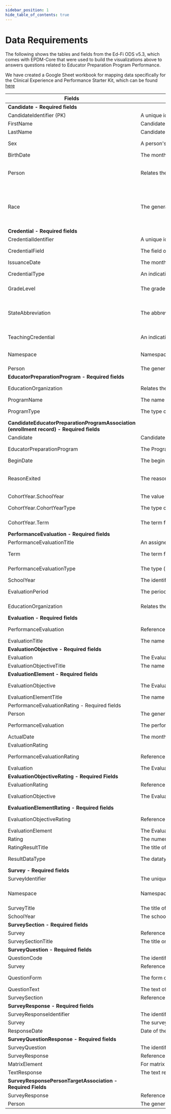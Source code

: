 ```yaml
---
sidebar_position: 1
hide_table_of_contents: true
---
```


# Data Requirements

The following shows the tables and fields from the Ed-Fi ODS v5.3, which comes with EPDM-Core that were used to build the visualizations above to answers questions related to Educator Preparation Program Performance.

We have created a Google Sheet workbook for mapping data specifically for the Clinical Experience and Performance Starter Kit, which can be found [here](https://docs.google.com/spreadsheets/d/1brM7nGKKSXb3DSo1OK8GkHVB2bgjuftZ55WMOBvMgKE/edit#gid=112655094)

| Fields | EPDM Description | EPDM Data Type | Other Comment |
| --- | --- | --- | --- |
| **Candidate - Required fields** |     |     |     |
| CandidateIdentifier (PK) | A unique identifier for each candidate record. | String (60) |     |
| FirstName | Candidate first name. | String (75) |     |
| LastName | Candidate last name. | String (75) |     |
| Sex | A person's gender. | DesciptorDataType (enumeration) | Female, Male, Non-Binary, Not Selected |
| BirthDate | The month, day, and year on which an individual was born. | Date |     |
| Person | Relates the candidate to a generic person. | Person reference | If institution uses a person ID system, will use that info, otherwise created by SI and this will the Candidate Identifier |
| Race | The general racial category which most clearly reflects the individual's recognition of his or her community or with which the individual most identifies. The data model allows for multiple entries so that each individual can specify all appropriate races. | DesciptorDataType (enumeration) | American Indian - Alaska Native, Asian, Black - African American, Choose Not to Respond, Hispanic/Latino, Native Hawaiian - Pacific Islander, Other, White |
| **Credential - Required fields** |     |     |     |
| CredentialIdentifier | A unique identifier assigned to each record in the Credential Extension table. | String (60) |     |
| CredentialField | The field of certification for the certificate (e.g., Mathematics, Music). | DesciptorDataType (enumeration) | See DescriptorValues tab for possible values |
| IssuanceDate | The month, day, and year on which an active credential was issued to an individual. | Date |     |
| CredentialType | An indication of the category of credential an individual holds. | DesciptorDataType (enumeration) | See DescriptorValues tab for possible values |
| GradeLevel | The grade level(s) certified for teaching. | DesciptorDataType (enumeration) | See DescriptorValues tab for possible values |
| StateAbbreviation | The abbreviation for the name of the state (within the United States) or extra-state jurisdiction in which a license/credential was issued. | DesciptorDataType (enumeration) | Standard two-character abbreviation for State of issuance - See DescriptorValues tab for possible values |
| TeachingCredential | An indication of the category of a legal document giving authorization to perform teaching assignment services. | DesciptorDataType (enumeration) |     |
| Namespace | Namespace for the Credential. | String (255) | string of the form `uri:://www.your_instiution.edu` will be determined by SI |
| Person | The generic person who obtained and is holding the credential. | Person reference | created by SI |
| **EducatorPreparationProgram - Required fields** |     |     |     |
| EducationOrganization | Relates the program to an EducationOrganization. | EducationOrganization reference | education organizations will be created by SI |
| ProgramName | The name of the Educator Preparation Program. | String (255) |     |
| ProgramType | The type of program. | DesciptorDataType (enumeration) | See DescriptorValues tab for possible values |
| **CandidateEducatorPreparationProgramAssociation (enrollment record) - Required fields** |     |     |     |
| Candidate | Candidate for the association. | Candidate reference |     |
| EducatorPreparationProgram | The Program associated with the Candidate. | EducatorPreparationProgram reference |     |
| BeginDate | The begin date for the association. | Date |     |
| ReasonExited | The reason the candidate exited the program. |     | For determining program completion for the Starter Kit, the descriptor value must be set to  'Completed' |
| CohortYear.SchoolYear | The value for the school year for the cohort | enumeration | four-digit year |
| CohortYear.CohortYearType | The type of the cohort year | DesciptorDataType (enumeration) |     |
| CohortYear.Term | The term for the cohort | DesciptorDataType (enumeration) |     |
| **PerformanceEvaluation - Required fields** |     |     |     |
| PerformanceEvaluationTitle | An assigned unique identifier for the performance evaluation. | String (50) |     |
| Term | The term for the session during the school year. | DesciptorDataType (enumeration) |     |
| PerformanceEvaluationType | The type (e.g., walkthrough, summative) of performance evaluation conducted. | DesciptorDataType (enumeration) | See DescriptorValues tab for possible values |
| SchoolYear | The identifier for the school year. | enumeration |     |
| EvaluationPeriod | The period for the evaluation (e.g., BOY, MOY, EOY, Summer). | DesciptorDataType (enumeration) | See DescriptorValues tab for possible values |
| EducationOrganization | Relates the evaluation to an education organization. | EducationOrganization reference |     |
| **Evaluation - Required fields** |     |     |     |
| PerformanceEvaluation | Reference to the person's performance evaluation. | PerformanceEvaluation reference |     |
| EvaluationTitle | The name or title of the evaluation. | String (50) |     |
| **EvaluationObjective - Required fields** |     |     |     |
| Evaluation | The Evaluation applied for the person. | Evaluation reference |     |
| EvaluationObjectiveTitle | The name or title of the evaluation Objective. | String (50) |     |
| **EvaluationElement - Required fields** |     |     |     |
| EvaluationObjective | The Evaluation Objective applied for the person. | EvaluationObjective reference |     |
| EvaluationElementTitle | The name or title of the evaluation element. | String (255) |     |
| PerformanceEvaluationRating - Required fields |     |     |     |
| Person | The generic person who obtained and is holding the credential. | Person reference |     |
| PerformanceEvaluation | The performance evaluation definition being applied. | PerformanceEvaluation reference |     |
| ActualDate | The month, day, and year on which the performance evaluation was conducted. | Date |     |
| EvaluationRating |     |     |     |
| PerformanceEvaluationRating | Reference to the person's Performance Evaluation Rating. | PerformanceEvaluation reference |     |
| Evaluation | The Evaluation applied for the person. | Evaluation reference |     |
| **EvaluationObjectiveRating - Required Fields** |     |     |     |
| EvaluationRating | Reference to the person's Evaluation Rating. | Evaluation reference |     |
| EvaluationObjective | The Evaluation Domain applied for the person. | EvaluationObjective reference |     |
| **EvaluationElementRating - Required fields** |     |     |     |
| EvaluationObjectiveRating | Reference to the person's Evaluation Objective Rating. | EvaluationObjective reference |     |
| EvaluationElement | The Evaluation Element applied for the person. | EvaluationElement reference |     |
| Rating | The numerical summary rating or score for the evaluation. | decimal (6,3) |     |
| RatingResultTitle | The title of Rating Result. | string (50) |     |
| ResultDataType | The datatype of the result. The results can be expressed as a number, percentile, range, level, etc. | DesciptorDataType (enumeration) | See DescriptorValues tab for possible values |
| **Survey - Required fields** |     |     |     |
| SurveyIdentifier | The unique survey identifier from the survey tool. | String (60) |     |
| Namespace | Namespace for the Survey. | String (255) | string of the form `uri:://your_instiution.edu` will be determined by SI |
| SurveyTitle | The title of the survey. | String (255) |     |
| SchoolYear | The school year associated with the survey. | enumeration |     |
| **SurveySection - Required fields** |     |     |     |
| Survey | Reference to the survey. | Survey Reference |     |
| SurveySectionTitle | The title or label for the survey section. | String (255) |     |
| **SurveyQuestion - Required fields** |     |     |     |
| QuestionCode | The identifying code for the question, unique to the survey. | String (60) |     |
| Survey | Reference to the survey. | Survey Reference |     |
| QuestionForm | The form or type of question. | DesciptorDataType (enumeration) | See DescriptorValues tab for possible values |
| QuestionText | The text of the question. | String (1024) |     |
| SurveySection | Reference to the survey section. | SurveySection reference |     |
| **SurveyResponse - Required fields** |     |     |     |
| SurveyResponseIdentifier | The identifier of the survey typically from the survey application. | String (60) |     |
| Survey | The survey associated with the response. | Survey Reference |     |
| ResponseDate | Date of the survey response. | Date |     |
| **SurveyQuestionResponse - Required fields** |     |     |     |
| SurveyQuestion | The identifying code for the question, unique for the survey. | Survey Question reference |     |
| SurveyResponse | Reference to the survey response. | Survey Response reference |     |
| MatrixElement | For matrix questions, the text identifying each row of the matrix. | String (255) |     |
| TextResponse | The text response(s) for the question. | String (2048) |     |
| **SurveyResponsePersonTargetAssociation - Required Fields** |     |     |     |
| SurveyResponse | Reference to the survey response. | Survey Response reference |     |
| Person | The generic person whom the survey is about | Person reference |     |
